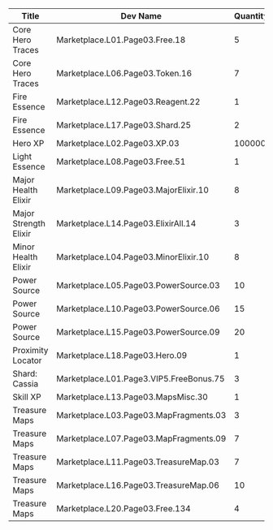 | Title | Dev Name | Quantity | Currency |  Price |
| ----- | -------- | -------- | -------- |  ----- |
| Core Hero Traces | Marketplace.L01.Page03.Free.18 | 5 | Gold | 0 |
| Core Hero Traces | Marketplace.L06.Page03.Token.16 | 7 | Gold | 35000 |
| Fire Essence | Marketplace.L12.Page03.Reagent.22 | 1 | Gold | 300000 |
| Fire Essence | Marketplace.L17.Page03.Shard.25 | 2 | Gold | 300000 |
| Hero XP | Marketplace.L02.Page03.XP.03 | 100000 | Gold | 200 |
| Light Essence | Marketplace.L08.Page03.Free.51 | 1 | Gold | 0 |
| Major Health Elixir | Marketplace.L09.Page03.MajorElixir.10 | 8 | Gold | 50000 |
| Major Strength Elixir | Marketplace.L14.Page03.ElixirAll.14 | 3 | Gold | 50000 |
| Minor Health Elixir | Marketplace.L04.Page03.MinorElixir.10 | 8 | Gold | 4000 |
| Power Source | Marketplace.L05.Page03.PowerSource.03 | 10 | Gold | 2500 |
| Power Source | Marketplace.L10.Page03.PowerSource.06 | 15 | Gold | 2500 |
| Power Source | Marketplace.L15.Page03.PowerSource.09 | 20 | Gold | 2500 |
| Proximity Locator | Marketplace.L18.Page03.Hero.09 | 1 | Gold | 300000 |
| Shard: Cassia | Marketplace.L01.Page3.VIP5.FreeBonus.75 | 3 | Gold | 0 |
| Skill XP | Marketplace.L13.Page03.MapsMisc.30 | 1 | Gold | 10000 |
| Treasure Maps | Marketplace.L03.Page03.MapFragments.03 | 3 | Gold | 20000 |
| Treasure Maps | Marketplace.L07.Page03.MapFragments.09 | 7 | Gems | 10 |
| Treasure Maps | Marketplace.L11.Page03.TreasureMap.03 | 7 | Gold | 20000 |
| Treasure Maps | Marketplace.L16.Page03.TreasureMap.06 | 10 | Gold | 20000 |
| Treasure Maps | Marketplace.L20.Page03.Free.134 | 4 | Gold | 0 |
